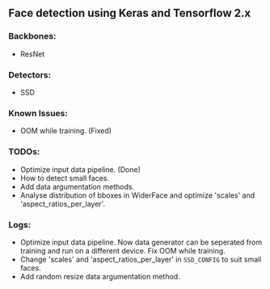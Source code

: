 ## Face detection using Keras and Tensorflow 2.x

### Backbones:
- ResNet

### Detectors:
- SSD

### Known Issues:
- OOM while training. (Fixed)

### TODOs:
- Optimize input data pipeline. (Done)
- How to detect small faces.
- Add data argumentation methods.
- Analyse distribution of bboxes in WiderFace and optimize 'scales' and 'aspect_ratios_per_layer'.

### Logs:
- Optimize input data pipeline. Now data generator can be seperated from training and run on a different device. Fix OOM while training.
- Change 'scales' and 'aspect_ratios_per_layer' in `SSD_CONFIG` to suit small faces.
- Add random resize data argumentation method.